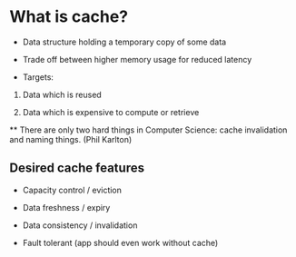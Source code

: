 # What is cache?

- Data structure holding a temporary copy of some data

- Trade off between higher memory usage for reduced latency

- Targets:

1. Data which is reused

2. Data which is expensive to compute or retrieve

** There are only two hard things in Computer Science: cache invalidation and
naming things. (Phil Karlton)

## Desired cache features

- Capacity control / eviction

- Data freshness / expiry

- Data consistency / invalidation

- Fault tolerant (app should even work without cache)
